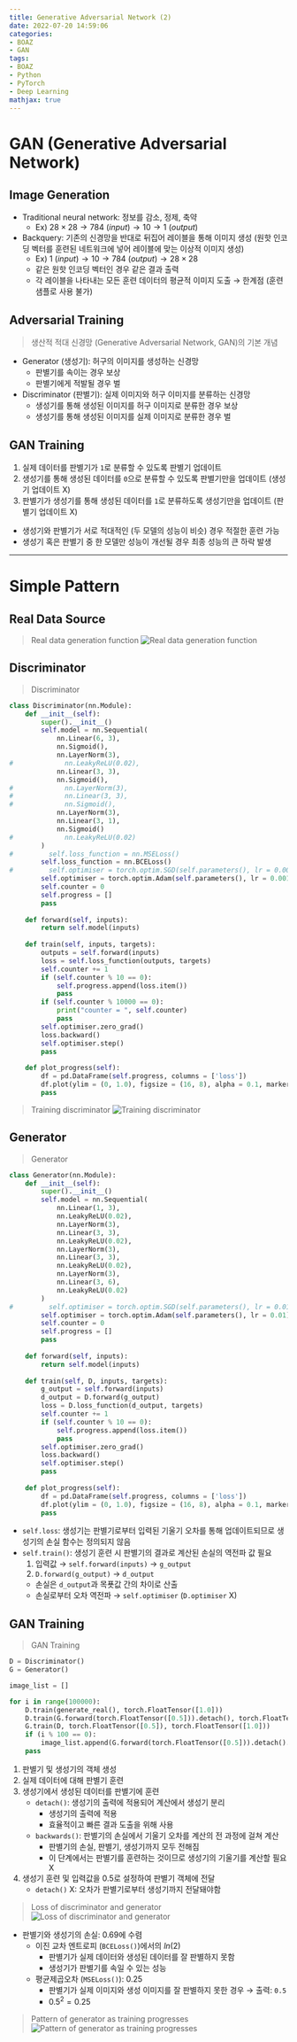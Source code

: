 ```yaml
---
title: Generative Adversarial Network (2)
date: 2022-07-20 14:59:06
categories:
- BOAZ
- GAN
tags:
- BOAZ
- Python
- PyTorch
- Deep Learning
mathjax: true
---
```

# GAN (Generative Adversarial Network)

## Image Generation

+ Traditional neural network: 정보를 감소, 정제, 축약
  + Ex) $28\times28\rightarrow784\ (input)\rightarrow10\rightarrow1\ (output)$
+ Backquery: 기존의 신경망을 반대로 뒤집어 레이블을 통해 이미지 생성 (원핫 인코딩 벡터를 훈련된 네트워크에 넣어 레이블에 맞는 이상적 이미지 생성)
  + Ex) $1\ (input)\rightarrow10\rightarrow784\ (output)\rightarrow28\times28$
  + 같은 원핫 인코딩 벡터인 경우 같은 결과 출력
  + 각 레이블을 나타내는 모든 훈련 데이터의 평균적 이미지 도출 $\rightarrow$ 한계점 (훈련 샘플로 사용 불가)

<!-- More -->

## Adversarial Training

> 생산적 적대 신경망 (Generative Adversarial Network, GAN)의 기본 개념

+ Generator (생성기): 허구의 이미지를 생성하는 신경망
  + 판별기를 속이는 경우 보상
  + 판별기에게 적발될 경우 벌
+ Discriminator (판별기): 실제 이미지와 허구 이미지를 분류하는 신경망
  + 생성기를 통해 생성된 이미지를 허구 이미지로 분류한 경우 보상
  + 생성기를 통해 생성된 이미지를 실제 이미지로 분류한 경우 벌

## GAN Training

1. 실제 데이터를 판별기가 `1`로 분류할 수 있도록 판별기 업데이트
2. 생성기를 통해 생성된 데이터를 `0`으로 분류할 수 있도록 판별기만을 업데이트 (생성기 업데이트 X)
3. 판별기가 생성기를 통해 생성된 데이터를 `1`로 분류하도록 생성기만을 업데이트 (판별기 업데이트 X)

+ 생성기와 판별기가 서로 적대적인 (두 모델의 성능이 비슷) 경우 적절한 훈련 가능
+ 생성기 혹은 판별기 중 한 모델만 성능이 개선될 경우 최종 성능의 큰 하락 발생

***

# Simple Pattern

## Real Data Source

> Real data generation function
![Real data generation function](https://user-images.githubusercontent.com/42334717/180653460-44f175ba-fe22-4432-b7a7-ec68feaf8193.png)

## Discriminator

> Discriminator
~~~python
class Discriminator(nn.Module):
    def __init__(self):
        super().__init__()
        self.model = nn.Sequential(
            nn.Linear(6, 3),
            nn.Sigmoid(),
            nn.LayerNorm(3),
#             nn.LeakyReLU(0.02),
            nn.Linear(3, 3),
            nn.Sigmoid(),
#             nn.LayerNorm(3),
#             nn.Linear(3, 3),
#             nn.Sigmoid(),
            nn.LayerNorm(3),
            nn.Linear(3, 1),
            nn.Sigmoid()
#             nn.LeakyReLU(0.02)
        )
#         self.loss_function = nn.MSELoss()
        self.loss_function = nn.BCELoss()
#         self.optimiser = torch.optim.SGD(self.parameters(), lr = 0.005)
        self.optimiser = torch.optim.Adam(self.parameters(), lr = 0.001)
        self.counter = 0
        self.progress = []
        pass
    
    def forward(self, inputs):
        return self.model(inputs)
    
    def train(self, inputs, targets):
        outputs = self.forward(inputs)
        loss = self.loss_function(outputs, targets)
        self.counter += 1
        if (self.counter % 10 == 0):
            self.progress.append(loss.item())
            pass
        if (self.counter % 10000 == 0):
            print("counter = ", self.counter)
            pass
        self.optimiser.zero_grad()
        loss.backward()
        self.optimiser.step()
        pass
    
    def plot_progress(self):
        df = pd.DataFrame(self.progress, columns = ['loss'])
        df.plot(ylim = (0, 1.0), figsize = (16, 8), alpha = 0.1, marker = '.', grid = True, yticks = (0, 0.25, 0.5))
        pass
~~~

> Training discriminator
![Training discriminator](https://user-images.githubusercontent.com/42334717/180654877-d226b1b0-333e-4828-a457-d32eaa3da51d.png)

## Generator

> Generator

~~~python
class Generator(nn.Module):
    def __init__(self):
        super().__init__()
        self.model = nn.Sequential(
            nn.Linear(1, 3),
            nn.LeakyReLU(0.02),
            nn.LayerNorm(3),
            nn.Linear(3, 3),
            nn.LeakyReLU(0.02),
            nn.LayerNorm(3),
            nn.Linear(3, 3),
            nn.LeakyReLU(0.02),
            nn.LayerNorm(3),
            nn.Linear(3, 6),
            nn.LeakyReLU(0.02)
        )
#         self.optimiser = torch.optim.SGD(self.parameters(), lr = 0.01)
        self.optimiser = torch.optim.Adam(self.parameters(), lr = 0.01)
        self.counter = 0
        self.progress = []
        pass
    
    def forward(self, inputs):
        return self.model(inputs)
    
    def train(self, D, inputs, targets):
        g_output = self.forward(inputs)
        d_output = D.forward(g_output)
        loss = D.loss_function(d_output, targets)
        self.counter += 1
        if (self.counter % 10 == 0):
            self.progress.append(loss.item())
            pass
        self.optimiser.zero_grad()
        loss.backward()
        self.optimiser.step()
        pass
    
    def plot_progress(self):
        df = pd.DataFrame(self.progress, columns = ['loss'])
        df.plot(ylim = (0, 1.0), figsize = (16, 8), alpha = 0.1, marker = '.', grid = True, yticks = (0, 0.25, 0.5))
        pass
~~~

+ `self.loss`: 생성기는 판별기로부터 입력된 기울기 오차를 통해 업데이트되므로 생성기의 손실 함수는 정의되지 않음
+ `self.train()`: 생성기 훈련 시 판별기의 결과로 계산된 손실의 역전파 값 필요
  1. 입력값 $\rightarrow$ `self.forward(inputs)` $\rightarrow$ `g_output`
  2. `D.forward(g_output)` $\rightarrow$ `d_output`
  + 손실은 `d_output`과 목푯값 간의 차이로 산출
  + 손실로부터 오차 역전파 $\rightarrow$ `self.optimiser` (`D.optimiser` X)

## GAN Training

> GAN Training

~~~python
D = Discriminator()
G = Generator()

image_list = []

for i in range(100000):
    D.train(generate_real(), torch.FloatTensor([1.0]))
    D.train(G.forward(torch.FloatTensor([0.5])).detach(), torch.FloatTensor([0.0]))
    G.train(D, torch.FloatTensor([0.5]), torch.FloatTensor([1.0]))
    if (i % 100 == 0):
        image_list.append(G.forward(torch.FloatTensor([0.5])).detach().numpy())
    pass
~~~

1. 판별기 및 생성기의 객체 생성
2. 실제 데이터에 대해 판별기 훈련
3. 생성기에서 생성된 데이터를 판별기에 훈련
   + `detach()`: 생성기의 출력에 적용되어 계산에서 생성기 분리
     + 생성기의 출력에 적용
     + 효율적이고 빠른 결과 도출을 위해 사용
   + `backwards()`: 판별기의 손실에서 기울기 오차를 계산의 전 과정에 걸쳐 계산
     + 판별기의 손실, 판별기, 생성기까지 모두 전해짐
     + 이 단계에서는 판별기를 훈련하는 것이므로 생성기의 기울기를 계산할 필요 X
4. 생성기 훈련 및 입력값을 0.5로 설정하여 판별기 객체에 전달
   + `detach()` X: 오차가 판별기로부터 생성기까지 전달돼야함


> Loss of discriminator and generator
![Loss of discriminator and generator](https://user-images.githubusercontent.com/42334717/180659175-5a817c42-4154-4bae-818f-90d4a43b8d84.png)

+ 판별기와 생성기의 손실: 0.69에 수렴
  + 이진 교차 엔트로피 (`BCELoss()`)에서의 $ln(2)$
    + 판별기가 실제 데이터와 생성된 데이터를 잘 판별하지 못함
    + 생성기가 판별기를 속일 수 있는 성능
  + 평균제곱오차 (`MSELoss()`): 0.25
    + 판별기가 실제 이미지와 생성 이미지를 잘 판별하지 못한 경우 $\rightarrow$ 출력: `0.5`
    + $0.5^2 = 0.25$

> Pattern of generator as training progresses
![Pattern of generator as training progresses](https://user-images.githubusercontent.com/42334717/180659184-9694252e-46f3-4543-a80d-2b91821ed258.png)

